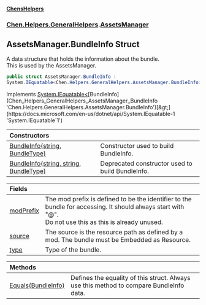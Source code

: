 
#### [ChensHelpers](index 'index')

### [Chen.Helpers.GeneralHelpers](Chen_Helpers_GeneralHelpers 'Chen.Helpers.GeneralHelpers').[AssetsManager](Chen_Helpers_GeneralHelpers_AssetsManager 'Chen.Helpers.GeneralHelpers.AssetsManager')

## AssetsManager.BundleInfo Struct
A data structure that holds the information about the bundle.  
This is used by the AssetsManager.  
```csharp
public struct AssetsManager.BundleInfo :
System.IEquatable<Chen.Helpers.GeneralHelpers.AssetsManager.BundleInfo>
```

Implements [System.IEquatable&lt;](https://docs.microsoft.com/en-us/dotnet/api/System.IEquatable-1 'System.IEquatable`1')[BundleInfo](Chen_Helpers_GeneralHelpers_AssetsManager_BundleInfo 'Chen.Helpers.GeneralHelpers.AssetsManager.BundleInfo')[&gt;](https://docs.microsoft.com/en-us/dotnet/api/System.IEquatable-1 'System.IEquatable`1')  

| Constructors | |
| :--- | :--- |
| [BundleInfo(string, BundleType)](Chen_Helpers_GeneralHelpers_AssetsManager_BundleInfo_BundleInfo(string_Chen_Helpers_GeneralHelpers_AssetsManager_BundleType) 'Chen.Helpers.GeneralHelpers.AssetsManager.BundleInfo.BundleInfo(string, Chen.Helpers.GeneralHelpers.AssetsManager.BundleType)') | Constructor used to build BundleInfo.<br/> |
| [BundleInfo(string, string, BundleType)](Chen_Helpers_GeneralHelpers_AssetsManager_BundleInfo_BundleInfo(string_string_Chen_Helpers_GeneralHelpers_AssetsManager_BundleType) 'Chen.Helpers.GeneralHelpers.AssetsManager.BundleInfo.BundleInfo(string, string, Chen.Helpers.GeneralHelpers.AssetsManager.BundleType)') | Deprecated constructor used to build BundleInfo.<br/> |

| Fields | |
| :--- | :--- |
| [modPrefix](Chen_Helpers_GeneralHelpers_AssetsManager_BundleInfo_modPrefix 'Chen.Helpers.GeneralHelpers.AssetsManager.BundleInfo.modPrefix') | The mod prefix is defined to be the identifier to the bundle for accessing. It should always start with "@".<br/>Do not use this as this is already unused.<br/> |
| [source](Chen_Helpers_GeneralHelpers_AssetsManager_BundleInfo_source 'Chen.Helpers.GeneralHelpers.AssetsManager.BundleInfo.source') | The source is the resource path as defined by a mod. The bundle must be Embedded as Resource.<br/> |
| [type](Chen_Helpers_GeneralHelpers_AssetsManager_BundleInfo_type 'Chen.Helpers.GeneralHelpers.AssetsManager.BundleInfo.type') | Type of the bundle.<br/> |

| Methods | |
| :--- | :--- |
| [Equals(BundleInfo)](Chen_Helpers_GeneralHelpers_AssetsManager_BundleInfo_Equals(Chen_Helpers_GeneralHelpers_AssetsManager_BundleInfo) 'Chen.Helpers.GeneralHelpers.AssetsManager.BundleInfo.Equals(Chen.Helpers.GeneralHelpers.AssetsManager.BundleInfo)') | Defines the equality of this struct. Always use this method to compare BundleInfo data.<br/> |
